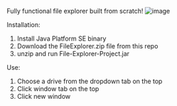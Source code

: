 Fully functional file explorer built from scratch!
![image](https://github.com/BrandonDelliquadri/File-Explorer-Project/assets/48575959/a7995910-cf15-4c8f-a5b7-9aa502286759)

Installation:
1. Install Java Platform SE binary
2. Download the FileExplorer.zip file from this repo
3. unzip and run File-Explorer-Project.jar


Use:
1. Choose a drive from the dropdown tab on the top
2. Click window tab on the top
3. Click new window
